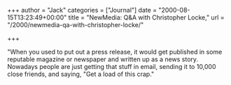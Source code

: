 +++
author = "Jack"
categories = ["Journal"]
date = "2000-08-15T13:23:49+00:00"
title = "NewMedia: Q&A with Christopher Locke,"
url = "/2000/newmedia-qa-with-christopher-locke/"

+++

[][1] 

"When you used to put out a press release, it would get published in some reputable magazine or newspaper and written up as a news story. Nowadays people are just getting that stuff in email, sending it to 10,000 close friends, and saying, "Get a load of this crap."

 [1]: http://www.newmedia.com/default.asp?articleID=2134